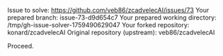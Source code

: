 Issue to solve: https://github.com/veb86/zcadvelecAI/issues/73
Your prepared branch: issue-73-d9d654c7
Your prepared working directory: /tmp/gh-issue-solver-1759490629047
Your forked repository: konard/zcadvelecAI
Original repository (upstream): veb86/zcadvelecAI

Proceed.
